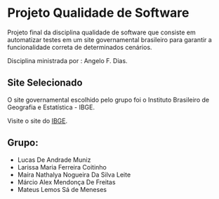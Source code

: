 # Projeto Qualidade de Software 

Projeto final da disciplina qualidade de software que consiste em automatizar testes em um site governamental brasileiro para garantir a funcionalidade correta de determinados cenários. 

Disciplina ministrada por : Angelo F. Dias. 

## Site Selecionado 

O site governamental escolhido pelo grupo foi o Instituto Brasileiro de Geografia e Estatística - IBGE. 

Visite o site do [IBGE](https://www.ibge.gov.br/).


## Grupo: 

- Lucas De Andrade Muniz
- Larissa Maria Ferreira Coitinho
- Maíra Nathalya Nogueira Da Silva Leite
- Márcio Alex Mendonça De Freitas
- Mateus Lemos Sá de Meneses

